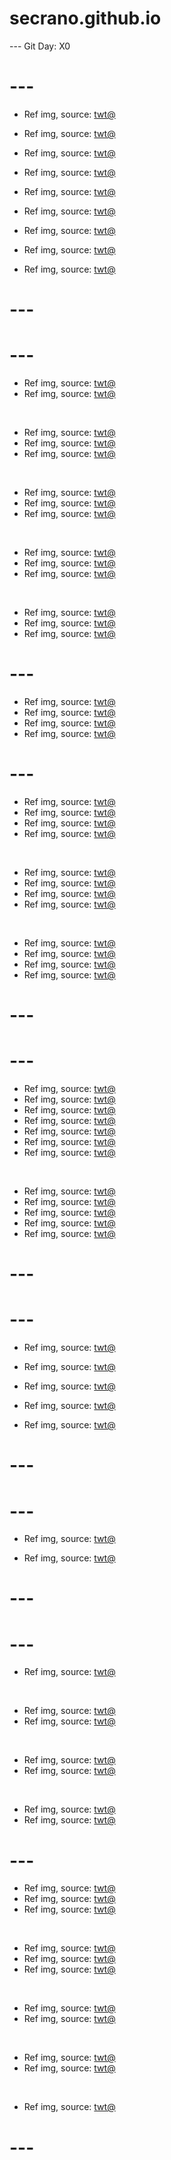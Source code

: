 # secrano.github.io

--- Git Day: X0

# ---

- Ref img, source: [twt@](https://x.com/Iroha_ai_japan/status/1868647445728748031)

- Ref img, source: [twt@](https://x.com/some1else45/status/1867937942444077201)
- Ref img, source: [twt@](https://x.com/Garnet546223147/status/1868451445223334291)

- Ref img, source: [twt@](https://x.com/37bannAI/status/1868566740302536803)
- Ref img, source: [twt@](https://x.com/eternals/status/1868331300421066952)

- Ref img, source: [twt@](https://x.com/twaniimals/status/1868056660830486797)
- Ref img, source: [twt@](https://x.com/betanonbeet/status/1868242465205195127)

- Ref img, source: [twt@](https://x.com/gunsnrosesgirl3/status/1868420272245940391)
- Ref img, source: [twt@](https://x.com/Coharrie_AI/status/1868354585783624117)

# ---
# ---

- Ref img, source: [twt@](https://x.com/RiotSherman/status/1868249731014791338)
- Ref img, source: [twt@](https://x.com/sydneyfiles/status/1868047751734530138)

<br/>

- Ref img, source: [twt@](https://x.com/armouredelf/status/1867986802537296309)
- Ref img, source: [twt@](https://x.com/andrew_n_carr/status/1868334412678500810)
- Ref img, source: [twt@](https://x.com/mavgx/status/1867977772947382747)

<br/>

- Ref img, source: [twt@](https://x.com/FortniteGame/status/1868310113749987832)
- Ref img, source: [twt@](https://x.com/Gaspafv/status/1868060902689255931)
- Ref img, source: [twt@](https://x.com/FRIEREN_PR/status/1868068454215073981)

<br/>

- Ref img, source: [twt@](https://x.com/Kuroneko__x/status/1867683497608933761)
- Ref img, source: [twt@](https://x.com/finalsaga/status/1868326623436804257)
- Ref img, source: [twt@](https://x.com/TheGregYang/status/1868184764521541801)

<br/>

- Ref img, source: [twt@](https://x.com/gigitataps/status/1868096677808369799)
- Ref img, source: [twt@](https://x.com/3m1ru/status/1868053618026561850)
- Ref img, source: [twt@](https://x.com/Rayditzfn/status/1868141513181724759)

# ---

- Ref img, source: [twt@](https://x.com/TEKKEN/status/1867396970622435404)
- Ref img, source: [twt@](https://x.com/DarkSoulsGame/status/1867384137361043506)
- Ref img, source: [twt@](https://x.com/Yoda4ever/status/1867251652551749830)
- Ref img, source: [twt@](https://x.com/berserksouls/status/1867386205387538934)

# ---

- Ref img, source: [twt@](https://x.com/Iroha_ai_japan/status/1866693541025681759)
- Ref img, source: [twt@](https://x.com/BepoCarrot/status/1866714821384868279)
- Ref img, source: [twt@](https://x.com/EDMIRE2k/status/1866890151114244514)
- Ref img, source: [twt@](https://x.com/KristinaSOSKi/status/1866938864910340124)

<br/>

- Ref img, source: [twt@](https://x.com/Omni_Oshi/status/1866879737093922962)
- Ref img, source: [twt@](https://x.com/notthatchloe/status/1866869246611034151)
- Ref img, source: [twt@](https://x.com/TheFabraxxx/status/1866952560055066988)
- Ref img, source: [twt@](https://x.com/boz_kun/status/1866944986023071995)

<br/>

- Ref img, source: [twt@](https://x.com/depressionlesss/status/1866582408994406705)
- Ref img, source: [twt@](https://x.com/robinsongz/status/1866917007960183077)
- Ref img, source: [twt@](https://x.com/breckie_fc/status/1866837960655859896)
- Ref img, source: [twt@](https://x.com/Loolo_WRLD/status/1866944306759733511)

# ---
# ---

- Ref img, source: [twt@](https://x.com/arfdy12/status/1865662044231606677)
- Ref img, source: [twt@](https://x.com/simmon_c3/status/1865770017154834559)
- Ref img, source: [twt@](https://x.com/PunchingCat/status/1865845085126210004)
- Ref img, source: [twt@](https://x.com/PunchingCat/status/1865852232257991006)
- Ref img, source: [twt@](https://x.com/ai_anime_mia/status/1865913047963058257)
- Ref img, source: [twt@](https://x.com/FRIEREN_PR/status/1865531736450625758)
- Ref img, source: [twt@](https://x.com/timelinetwiittr/status/1865606199288463797)

<br/>

- Ref img, source: [twt@](https://x.com/DandanShots/status/1865535007130861771)
- Ref img, source: [twt@](https://x.com/TansuYegen/status/1865646544718057549)
- Ref img, source: [twt@](https://x.com/TansuYegen/status/1865649061895786796)
- Ref img, source: [twt@](https://x.com/TSMViss/status/1865742228020232401)
- Ref img, source: [twt@](https://x.com/RaphtaliaLove/status/1865741571725123914)

# ---
# ---

- Ref img, source: [twt@](https://x.com/kawaii_xgirl/status/1865203252129624115)
- Ref img, source: [twt@](https://x.com/fxckzinx/status/1865454041934758058)

- Ref img, source: [twt@](https://x.com/PunchingCat/status/1865276593473753266)
- Ref img, source: [twt@](https://x.com/FortniteGame/status/1865395948362293652)

- Ref img, source: [twt@](https://x.com/eraser_creater/status/1865003258558738895)

# ---
# ---

- Ref img, source: [twt@](https://x.com/Emma_198900/status/1864695187576148281)

- Ref img, source: [twt@](https://x.com/TruthGrayson/status/1864399767092031978)

# ---
# ---

- Ref img, source: [twt@](https://www.youtube.com/watch?v=s21alYlu4aw)

<br/>

- Ref img, source: [twt@](https://x.com/PunchingCat/status/1863585415351197792)
- Ref img, source: [twt@](https://x.com/Biophany/status/1863466158348767306)

<br/>

- Ref img, source: [twt@](https://x.com/cutestscats/status/1863557477452939635)
- Ref img, source: [twt@](https://x.com/majeliskucing/status/1863754021892391274)

<br/>

- Ref img, source: [twt@](https://x.com/ShouldHaveCat/status/1863322026326302857)
- Ref img, source: [twt@](https://x.com/PunchingCat/status/1863280155906687466)

# ---

- Ref img, source: [twt@](https://x.com/FlSHSTlCK/status/1863402118352093228)
- Ref img, source: [twt@](https://x.com/BackersGamesF/status/1863432600158642341)
- Ref img, source: [twt@](https://x.com/TheFabraxxx/status/1863478034218578000)

<br/>

- Ref img, source: [twt@](https://x.com/natsurushii/status/1863156280116068857)
- Ref img, source: [twt@](https://x.com/arsh99_singh/status/1863384131268436114)
- Ref img, source: [twt@](https://x.com/SlyPerformer/status/1863441968451199153)

<br/>

- Ref img, source: [twt@](https://x.com/xDragneel7/status/1863274428227801564)
- Ref img, source: [twt@](https://x.com/youreashotgun/status/1863359412632518842)

<br/>

- Ref img, source: [twt@](https://x.com/BreezeChai/status/1861853331339059466)
- Ref img, source: [twt@](https://x.com/PunchingCat/status/1862971779066831113)

<br>

- Ref img, source: [twt@](https://x.com/washanapple/status/1861738674310008987)

# ---
